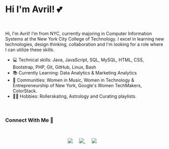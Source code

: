 
# Hi I'm Avril! 💕

<br>

Hi, I'm Avril! I'm from NYC, currently majoring in Computer Information Systems at the New York City College of Technology. I excel in learning new technologies, design thinking, collaboration and I'm looking for a role where I can utilize these skills.

* 💻 Technical skills: Java, JavaScript, SQL, MySQL, HTML, CSS, Bootstrap, PHP, Git, GitHub, Linux, Bash
* 📚 Currently Learning: Data Analytics & Marketing Analytics
* 👥 Communities: Women in Music, Women in Technology & Entrepreneurship of New York, Google's Women TechMakers, ColorStack.
* 🤸‍♀️ Hobbies: Rollerskating, Astrology and Curating playlists.
<br><br><br>

### Connect With Me 🔗
  
<br>

<p align="center">
<a href="https://www.linkedin.com/in/avrilkey/"><img src="https://img.shields.io/badge/linkedin-FC5F22?style=for-the-badge&logo=linkedin&logoColor=white" /></a>&nbsp;&nbsp;&nbsp;&nbsp;
<a href="https://twitter.com/ave_irl"><img src="https://img.shields.io/badge/Twitter-1025a1?style=for-the-badge&logo=twitter&logoColor=white" /> </a>&nbsp;&nbsp;&nbsp;&nbsp;
<a href="https://open.spotify.com/user/be2llv68ztkzjzovyy5ebl1we?si=05sXSejyQsCECUykgYLB_A"><img src="https://img.shields.io/badge/Spotify-1ED760?&style=for-the-badge&logo=spotify&logoColor=white" /></a>&nbsp;&nbsp;&nbsp;&nbsp;
  

  

  




